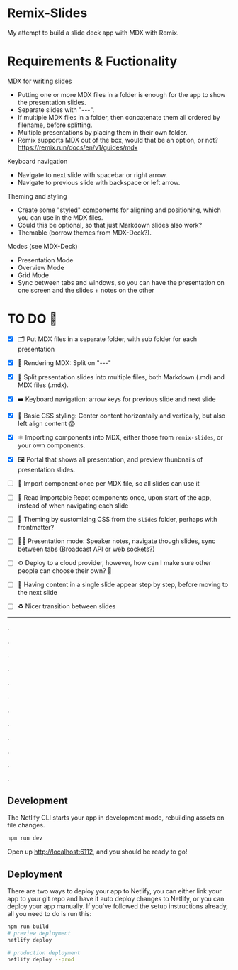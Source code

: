 # Remix-Slides

My attempt to build a slide deck app with MDX with Remix.

# Requirements & Fuctionality

MDX for writing slides

- Putting one or more MDX files in a folder is enough for the app to show the presentation slides.
- Separate slides with "---".
- If multiple MDX files in a folder, then concatenate them all ordered by filename, before splitting.
- Multiple presentations by placing them in their own folder.
- Remix supports MDX out of the box, would that be an option, or not? https://remix.run/docs/en/v1/guides/mdx

Keyboard navigation

- Navigate to next slide with spacebar or right arrow.
- Navigate to previous slide with backspace or left arrow.

Theming and styling

- Create some "styled" components for aligning and positioning, which you can use in the MDX files.
- Could this be optional, so that just Markdown slides also work?
- Themable (borrow themes from MDX-Deck?).

Modes (see MDX-Deck)

- Presentation Mode
- Overview Mode
- Grid Mode
- Sync between tabs and windows, so you can have the presentation on one screen and the slides + notes on the other

# TO DO 🧪

- [x] 🗂 Put MDX files in a separate folder, with sub folder for each presentation

- [x] 📄 Rendering MDX: Split on "---"

- [x] 📃 Split presentation slides into multiple files, both Markdown (.md) and MDX files (.mdx).

- [x] ➡️ Keyboard navigation: arrow keys for previous slide and next slide

- [x] 💅 Basic CSS styling: Center content horizontally and vertically, but also left align content 😱

- [x] ⚛️ Importing components into MDX, either those from `remix-slides`, or your own components.

- [x] 🖼 Portal that shows all presentation, and preview thunbnails of presentation slides.

- [ ] 🐞 Import component once per MDX file, so all slides can use it

- [ ] 🐞 Read importable React components once, upon start of the app, instead of when navigating each slide

- [ ] 🎡 Theming by customizing CSS from the `slides` folder, perhaps with frontmatter?

- [ ] 👩‍🏫 Presentation mode: Speaker notes, navigate though slides, sync between tabs (Broadcast API or web sockets?)

- [ ] ⚙️ Deploy to a cloud provider, however, how can I make sure other people can choose their own? 🤔

- [ ] 🔁 Having content in a single slide appear step by step, before moving to the next slide

- [ ] ♻️ Nicer transition between slides

---

.

.

.

.

.

.

.

.

.

.

.

.

## Development

The Netlify CLI starts your app in development mode, rebuilding assets on file changes.

```sh
npm run dev
```

Open up [http://localhost:6112](http://localhost:6112), and you should be ready to go!

## Deployment

There are two ways to deploy your app to Netlify, you can either link your app to your git repo and have it auto deploy changes to Netlify, or you can deploy your app manually. If you've followed the setup instructions already, all you need to do is run this:

```sh
npm run build
# preview deployment
netlify deploy

# production deployment
netlify deploy --prod
```
